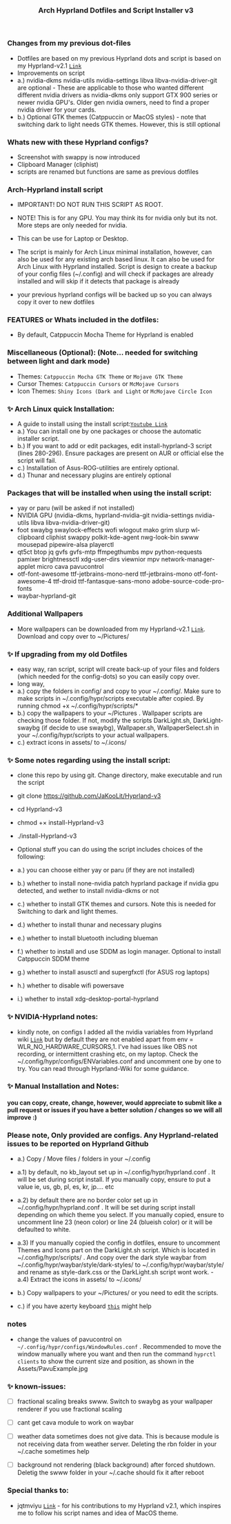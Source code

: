 <h3 align = "center"> Arch Hyprland Dotfiles and Script Installer v3</h3>
<br>

### Changes from my previous dot-files
- Dotfiles are based on my previous Hyprland dots and script is based on my Hyprland-v2.1 [`Link`](https://github.com/JaKooLit/Hyprland-v2.1)
- Improvements on script
-   a.) nvidia-dkms nvidia-utils nvidia-settings libva libva-nvidia-driver-git are optional - These are applicable to those who wanted different different nvidia drivers as nvidia-dkms only support GTX 900 series or newer nvidia GPU's. Older gen nvidia owners, need to find a proper nvidia driver for your cards.
-   b.) Optional GTK themes (Catppuccin or MacOS styles) - note that switching dark to light needs GTK themes. However, this is still optional

### Whats new with these Hyprland configs?
- Screenshot with swappy is now introduced
- Clipboard Manager (cliphist)
- scripts are renamed but functions are same as previous dotfiles

### Arch-Hyprland install script
- IMPORTANT! DO NOT RUN THIS SCRIPT AS ROOT.
- NOTE! This is for any GPU. You may think its for nvidia only but its not. More steps are only needed for nvidia.
- This can be use for Laptop or Desktop.
- The script is mainly for Arch Linux minimal installation, however, can also be used for any existing arch based linux. It can also be used for Arch Linux with Hyprland installed. Script is design to create a backup of your config files (~/.config) and will check if packages are already installed and will skip if it detects that package is already

- your previous hyprland configs will be backed up so you can always copy it over to new dotfiles

### FEATURES or Whats included in the dotfiles:
-  By default, Catppuccin Mocha Theme for Hyprland is enabled

### Miscellaneous (Optional): (Note... needed for switching between light and dark mode)
-  Themes: `Catppuccin Mocha GTK Theme` or `Mojave GTK Theme`
-  Cursor Themes: `Catppuccin Cursors` or `McMojave Cursors`
-  Icon Themes: `Shiny Icons (Dark and Light` or `McMojave Circle Icon`

### ✨ Arch Linux quick Installation:
- A guide to install using the install script:[`Youtube Link`](https://youtu.be/mbQd0bJQ6a8) 
- a.) You can install one by one packages or choose the automatic installer script.
- b.) If you want to add or edit packages, edit install-hyprland-3 script (lines 280-296). Ensure packages are present on AUR or official else the script will fail.
- c.) Installation of Asus-ROG-utilities are entirely optional.
- d.) Thunar and necessary plugins are entirely optional

### Packages that will be installed when using the install script:
- yay or paru (will be asked if not installed)
- NVIDIA GPU (nvidia-dkms, hyprland-nvidia-git nvidia-settings nvidia-utils libva libva-nvidia-driver-git)
- foot swaybg swaylock-effects wofi wlogout mako grim slurp wl-clipboard cliphist swappy polkit-kde-agent nwg-look-bin swww mousepad pipewire-alsa playerctl
- qt5ct btop jq gvfs gvfs-mtp ffmpegthumbs mpv python-requests pamixer brightnessctl xdg-user-dirs viewnior mpv network-manager-applet micro cava pavucontrol
- otf-font-awesome ttf-jetbrains-mono-nerd ttf-jetbrains-mono otf-font-awesome-4 ttf-droid ttf-fantasque-sans-mono adobe-source-code-pro-fonts
- waybar-hyprland-git

### Additional Wallpapers
- More wallpapers can be downloaded from my Hyprland-v2.1 [`Link`](https://github.com/JaKooLit/Hyprland-v2.1/tree/main/wallpapers). Download and copy over to ~/Pictures/


### ✨ If upgrading from my old Dotfiles 
- easy way, ran script, script will create back-up of your files and folders (which needed for the config-dots) so you can easily copy over.
- long way, 
-   a.) copy the folders in config/ and copy to your ~/.config/. Make sure to make scripts in ~/.config/hypr/scripts executable after copied. By running chmod +x ~/.config/hypr/scripts/*
-   b.) copy the wallpapers to your ~/Pictures . Wallpaper scripts are checking those folder. If not, modify the scripts DarkLight.sh, DarkLight-swaybg (if decide to use swaybg), Wallpaper.sh, WallpaperSelect.sh in your ~/.config/hypr/scripts to your actual wallpapers.
-   c.) extract icons in assets/ to ~/.icons/

### ✨ Some notes regarding using the install script:
- clone this repo by using git. Change directory, make executable and run the script
- git clone https://github.com/JaKooLit/Hyprland-v3 
- cd Hyprland-v3 
- chmod +× install-Hyprland-v3 
- ./install-Hyprland-v3

- Optional stuff you can do using the script includes choices of the following:
-   a.) you can choose either yay or paru (if they are not installed)
-   b.) whether to install none-nvidia patch hyprland package if nvidia gpu detected, and wether to install nvidia-dkms or not
-   c.) whether to install GTK themes and cursors. Note this is needed for Switching to dark and light themes.
-   d.) whether to install thunar and necessary plugins
-   e.) whether to install bluetooth including blueman
-   f.) whether to install and use SDDM as login manager. Optional to install Catppuccin SDDM theme
-   g.) whether to install asusctl and supergfxctl (for ASUS rog laptops)
-   h.) whether to disable wifi powersave
-   i.) whether to install xdg-desktop-portal-hyprland


### ✨ NVIDIA-Hyprland notes:
- kindly note, on configs I added all the nvidia variables from Hyprland wiki [`Link`](https://wiki.hyprland.org/Nvidia/) but by default they are not enabled apart from env = WLR_NO_HARDWARE_CURSORS,1. I've had issues like OBS not recording, or intermittent crashing etc, on my laptop. Check the ~/.config/hypr/configs/ENVariables.conf and uncomment one by one to try. You can read through Hyprland-Wiki for some guidance.

### ✨ Manual Installation and Notes: 
#### you can copy, create, change, however, would appreciate to submit like a pull request or issues if you have a better solution / changes so we will all improve :)

### Please note, Only provided are configs. Any Hyprland-related issues to be reported on Hyprland Github
- a.) Copy / Move files / folders in your ~/.config
- a.1) by default, no kb_layout set up in ~/.config/hypr/hyprland.conf . It will be set during script install. If you manually copy, ensure to put a value ie, us, gb, pl, es, kr, jp.... etc
- a.2) by default there are no border color set up in ~/.config/hypr/hyprland.conf . It will be set during script install depending on which theme you select. If you manually copied, ensure to uncomment line 23 (neon color) or line 24 (blueish color) or it will be defaulted to white.
- a.3) If you manually copied the config in dotfiles, ensure to uncomment Themes and Icons part on the DarkLight.sh script. Which is located in ~/.config/hypr/scripts/ . And copy over the dark style waybar from ~/.config/hypr/waybar/style/dark-styles/ to  ~/.config/hypr/waybar/style/ and rename as style-dark.css or the DarkLight.sh script wont work. 
-a.4) Extract the icons in assets/ to ~/.icons/

- b.) Copy wallpapers to your ~/Pictures/ or you need to edit the scripts. 
- c.) if you have azerty keyboard [`this`](https://github.com/swaywm/sway/issues/1460?fbclid=IwAR1C8VcY_wWbGhXvT-5ApjJCQuJoJzhOVor6o5fdn0Nj1c6bD9JXoQAPQIg) might help

### notes 
- change the values of pavucontrol on `~/.config/hypr/configs/WindowRules.conf` . Recommended to move the window manually where you want and then run the command `hyprctl clients` to show the current size and position, as shown in the Assets/PavuExample.jpg

### ✨ known-issues:
- [ ] fractional scaling breaks swww. Switch to swaybg as your wallpaper renderer if you use fractional scaling
- [ ] cant get cava module to work on waybar
- [ ] weather data sometimes does not give data. This is because module is not receiving data from weather server. Deleting the rbn folder in your ~/.cache sometimes help
- [ ] background not rendering (black background) after forced shutdown. Deletig the swww folder in your ~/.cache should fix it after reboot


### Special thanks to:
- jqtmviyu [`Link`](https://github.com/jqtmviyu) - for his contributions to my Hyprland v2.1, which inspires me to follow his script names and idea of MacOS theme. 
